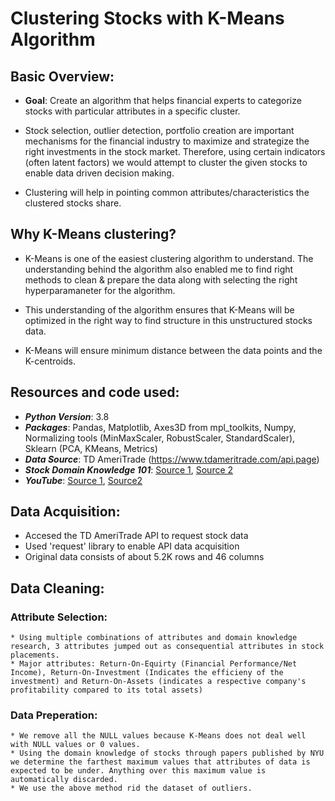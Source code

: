 # Clustering Stocks with K-Means Algorithm

## Basic Overview:

* **Goal**: Create an algorithm that helps financial experts to categorize stocks with particular attributes in a specific cluster.

* Stock selection, outlier detection, portfolio creation are important mechanisms for the financial industry to maximize and strategize the right investments in the stock market. Therefore, using certain indicators (often latent factors) we would attempt to cluster the given stocks to enable data driven decision making.

* Clustering will help in pointing common attributes/characteristics the clustered stocks share.



## Why K-Means clustering?

* K-Means is one of the easiest clustering algorithm to understand. The understanding behind the algorithm also enabled me to find right methods to clean & prepare the data along with selecting the right hyperparamaneter for the algorithm.

* This understanding of the algorithm ensures that K-Means will be optimized in the right way to find structure in this unstructured stocks data.

* K-Means will ensure minimum distance between the data points and the K-centroids.



## Resources and code used:

* ***Python Version***: 3.8
* ***Packages***: Pandas, Matplotlib, Axes3D from mpl_toolkits, Numpy, Normalizing tools (MinMaxScaler, RobustScaler, StandardScaler), Sklearn (PCA, KMeans, Metrics)
* ***Data Source***: TD AmeriTrade (https://www.tdameritrade.com/api.page)
* ***Stock Domain Knowledge 101***: [Source 1](https://www.researchgate.net/publication/4885243_Stock_selection_based_on_cluster_analysis), [Source 2](http://people.stern.nyu.edu/adamodar/New_Home_Page/data.html)
* ***YouTube***: [Source 1](https://www.youtube.com/c/SigmaCoding/videos), [Source2](https://www.youtube.com/watch?v=EItlUEPCIzM)



## Data Acquisition:

* Accesed the TD AmeriTrade API to request stock data
* Used 'request' library to enable API data acquisition
* Original data consists of about 5.2K rows and 46 columns



## Data Cleaning:

  ### Attribute Selection:
    
    * Using multiple combinations of attributes and domain knowledge research, 3 attributes jumped out as consequential attributes in stock placements.
    * Major attributes: Return-On-Equirty (Financial Performance/Net Income), Return-On-Investment (Indicates the efficieny of the investment) and Return-On-Assets (indicates a respective company's profitability compared to its total assets)
    
  ### Data Preperation:
    
    * We remove all the NULL values because K-Means does not deal well with NULL values or 0 values.
    * Using the domain knowledge of stocks through papers published by NYU we determine the farthest maximum values that attributes of data is expected to be under. Anything over this maximum value is automatically discarded.
    * We use the above method rid the dataset of outliers.
